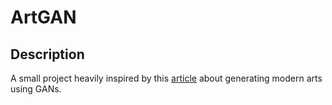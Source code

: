 # ArtGAN

## Description
A small project heavily inspired by this [article](https://towardsdatascience.com/generating-modern-arts-using-generative-adversarial-network-gan-on-spell-39f67f83c7b4) 
about generating modern arts using GANs.
